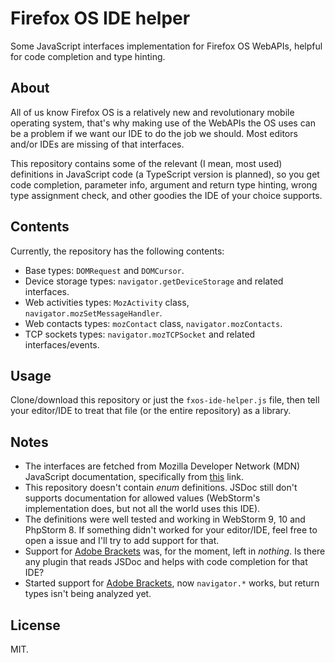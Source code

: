 # Firefox OS IDE helper

Some JavaScript interfaces implementation for Firefox OS WebAPIs, helpful for
code completion and type hinting.

## About

All of us know Firefox OS is a relatively new and revolutionary mobile operating
system, that's why making use of the WebAPIs the OS uses can be a problem if we
want our IDE to do the job we should. Most editors and/or IDEs are missing of
that interfaces.

This repository contains some of the relevant (I mean, most used) definitions in
JavaScript code (a TypeScript version is planned), so you get code completion,
parameter info, argument and return type hinting, wrong type assignment check,
and other goodies the IDE of your choice supports.

## Contents

Currently, the repository has the following contents:

* Base types: `DOMRequest` and `DOMCursor`.
* Device storage types: `navigator.getDeviceStorage` and related interfaces.
* Web activities types: `MozActivity` class, `navigator.mozSetMessageHandler`.
* Web contacts types: `mozContact` class, `navigator.mozContacts`.
* TCP sockets types: `navigator.mozTCPSocket` and related interfaces/events.

## Usage

Clone/download this repository or just the `fxos-ide-helper.js` file, then tell
your editor/IDE to treat that file (or the entire repository) as a library.

## Notes

* The interfaces are fetched from Mozilla Developer Network (MDN) JavaScript
  documentation, specifically from [this](http://goo.gl/C6y2XC) link.
* This repository doesn't contain *enum* definitions. JSDoc still don't supports
  documentation for allowed values (WebStorm's implementation does, but not all
  the world uses this IDE).
* The definitions were well tested and working in WebStorm 9, 10 and PhpStorm 8.
  If something didn't worked for your editor/IDE, feel free to open a issue and
  I'll try to add support for that.
* Support for [Adobe Brackets](http://brackets.io) was, for the moment, left in
  *nothing*. Is there any plugin that reads JSDoc and helps with code completion
  for that IDE?
* Started support for [Adobe Brackets](http://brackets.io), now `navigator.*`
  works, but return types isn't being analyzed yet.

## License

MIT.

